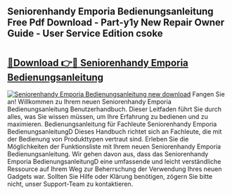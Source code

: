 ## Seniorenhandy Emporia Bedienungsanleitung Free Pdf Download - Part-y1y New Repair Owner Guide - User Service Edition csoke

# <h2><a href="http://df2czi.blite.top/?on=Seniorenhandy+Emporia+Bedienungsanleitung">🔗Download 👉🔴 Seniorenhandy Emporia Bedienungsanleitung</a></h2>

[![Seniorenhandy Emporia Bedienungsanleitung new download](https://i.imgur.com/lujVjoI.png)](http://df2czi.blite.top/?on=Seniorenhandy+Emporia+Bedienungsanleitung)
Fangen Sie an! Willkommen zu Ihrem neuen Seniorenhandy Emporia Bedienungsanleitung Benutzerhandbuch. Dieser Leitfaden führt Sie durch alles, was Sie wissen müssen, um Ihre Erfahrung zu bedienen und zu maximieren. Bedienungsanleitung für Fachleute Seniorenhandy Emporia BedienungsanleitungD Dieses Handbuch richtet sich an Fachleute, die mit der Bedienung von Produkttypen vertraut sind. Erleben Sie die Möglichkeiten der Funktionsliste mit Ihrem neuen Seniorenhandy Emporia Bedienungsanleitung. Wir gehen davon aus, dass das Seniorenhandy Emporia BedienungsanleitungD eine umfassende und leicht verständliche Ressource auf Ihrem Weg zur Beherrschung der Verwendung Ihres neuen Gadgets war. Sollten Sie Hilfe oder Klärung benötigen, zögern Sie bitte nicht, unser Support-Team zu kontaktieren.

